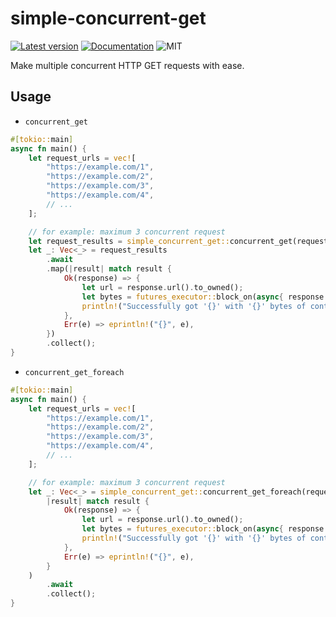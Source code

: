 # simple-concurrent-get

[![Latest version](https://img.shields.io/crates/v/simple-concurrent-get.svg)](https://crates.io/crates/simple-concurrent-get)
[![Documentation](https://docs.rs/simple-concurrent-get/badge.svg)](https://docs.rs/simple-concurrent-get)
![MIT](https://img.shields.io/badge/license-GPLv3-blue.svg)

Make multiple concurrent HTTP GET requests with ease.

## Usage
- `concurrent_get`
``` rust
#[tokio::main]
async fn main() {
    let request_urls = vec![
        "https://example.com/1",
        "https://example.com/2",
        "https://example.com/3",
        "https://example.com/4",
        // ...
    ];

    // for example: maximum 3 concurrent request
    let request_results = simple_concurrent_get::concurrent_get(request_urls, 3);
    let _: Vec<_> = request_results
        .await
        .map(|result| match result {
            Ok(response) => {
                let url = response.url().to_owned();
                let bytes = futures_executor::block_on(async{ response.bytes().await }).unwrap();
                println!("Successfully got '{}' with '{}' bytes of content", url, bytes.len())
            },
            Err(e) => eprintln!("{}", e),
        })
        .collect();
}
```
- `concurrent_get_foreach`
``` rust
#[tokio::main]
async fn main() {
    let request_urls = vec![
        "https://example.com/1",
        "https://example.com/2",
        "https://example.com/3",
        "https://example.com/4",
        // ...
    ];

    // for example: maximum 3 concurrent request
    let _: Vec<_> = simple_concurrent_get::concurrent_get_foreach(request_urls, 3,
        |result| match result {
            Ok(response) => {
                let url = response.url().to_owned();
                let bytes = futures_executor::block_on(async{ response.bytes().await }).unwrap();
                println!("Successfully got '{}' with '{}' bytes of content", url, bytes.len())
            },
            Err(e) => eprintln!("{}", e),
        }
    )
        .await
        .collect(); 
}
```

